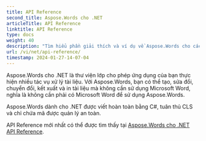 ```yaml
---
title: API Reference
second_title: Aspose.Words cho .NET
articleTitle: API Reference
linktitle: API Reference
type: docs
weight: 40
description: "Tìm hiểu phần giải thích và ví dụ về Aspose.Words cho các lớp và phương thức .NET để tạo, chuyển đổi, sửa đổi, kết xuất và in tài liệu mà không cần sử dụng Microsoft Word."
url: /vi/net/api-reference/
timestamp: 2024-01-27-14-07-04
---
```


Aspose.Words cho .NET là thư viện lớp cho phép ứng dụng của bạn thực hiện nhiều tác vụ xử lý tài liệu. Với Aspose.Words, bạn có thể tạo, sửa đổi, chuyển đổi, kết xuất và in tài liệu mà không cần sử dụng Microsoft Word, nghĩa là không cần phải có Microsoft Word để sử dụng Aspose.Words.

Aspose.Words dành cho .NET được viết hoàn toàn bằng C#, tuân thủ CLS và chỉ chứa mã được quản lý an toàn.

API Reference mới nhất có thể được tìm thấy tại [Aspose.Words cho .NET API Reference](https://reference.aspose.com/words/net/).
